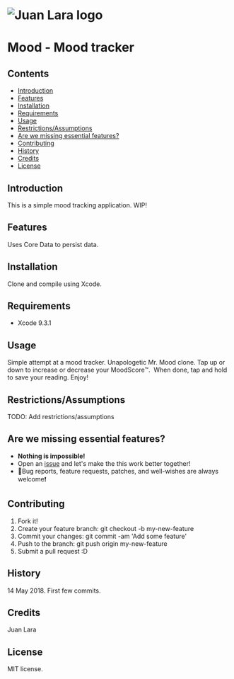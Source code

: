
# ![Juan Lara logo](https://i2.wp.com/juanlara.io/wp-content/uploads/2017/07/cropped-logo-large-white.png?w=55)


# **Mood** - Mood tracker
## **Contents**
  - [Introduction](#introduction)
  - [Features](#features)
  - [Installation](#installation)
  - [Requirements](#requirements)
  - [Usage](#usage)
  - [Restrictions/Assumptions](#restrictions)
  - [Are we missing essential features?](#are-we-missing-essential-features)
  - [Contributing](#contributing)
  - [History](#history)
  - [Credits](#credits)
  - [License](#license)

## **Introduction**
This is a simple mood tracking application. WIP!

## **Features**
Uses Core Data to persist data.

## **Installation**
Clone and compile using Xcode.

## **Requirements**
- Xcode 9.3.1

## **Usage**
Simple attempt at a mood tracker. Unapologetic Mr. Mood clone.
Tap up or down to increase or decrease your MoodScore™️.  When done, tap and hold to save your reading.
Enjoy!


## **Restrictions/Assumptions**
TODO: Add restrictions/assumptions

## **Are we missing essential features?**

- **Nothing is impossible!**
- Open an [issue](https://github.com//issues/new) and let's make the this work better together!
- :bug:Bug reports, feature requests, patches, and well-wishes are always welcome:heavy_exclamation_mark:


## **Contributing**
  1.  Fork it!
  2.  Create your feature branch: git checkout -b my-new-feature
  3.  Commit your changes: git commit -am 'Add some feature'
  4.  Push to the branch: git push origin my-new-feature
  5.  Submit a pull request :D

## **History**
14 May 2018. First few commits.

## **Credits**
Juan Lara

## **License**
MIT license.